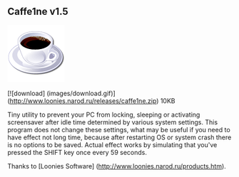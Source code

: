## Caffe1ne v1.5

![caffe1ne logo](images/caffe1ne.png)

[![download] (images/download.gif)] (http://www.loonies.narod.ru/releases/caffe1ne.zip) 10KB

Tiny utility to prevent your PC from locking, sleeping or activating screensaver after idle time determined by various system settings. This program does not change these settings, what may be useful if you need to have effect not long time, because after restarting OS or system crash there is no options to be saved. Actual effect works by simulating that you've pressed the SHIFT key once every 59 seconds.

Thanks to [Loonies Software] (http://www.loonies.narod.ru/products.htm).
